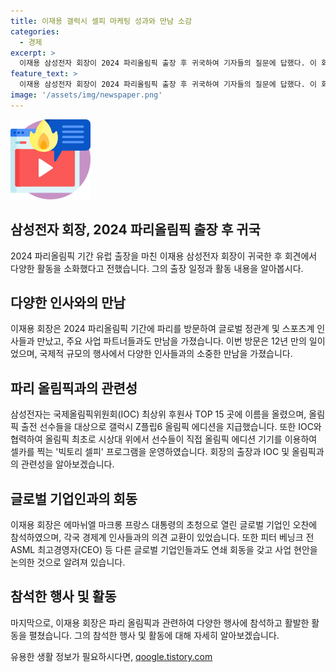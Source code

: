 ```yaml
---
title: 이재용 갤럭시 셀피 마케팅 성과와 만남 소감
categories:
  - 경제
excerpt: >
  이재용 삼성전자 회장이 2024 파리올림픽 출장 후 귀국하여 기자들의 질문에 답했다. 이 회장은 파리 출장을 통해 글로벌 정관계·스포츠계 인사들과 만나며, 주요 사업 파트너들과의 회동에 대해서는 세부 내용을 언급하지 않았다. 또한, 갤럭시 Z플립6 셀피를 찍는 마케팅에 보람을 느꼈다고 전하며, 올림픽 출전 선수들에 대한 지원 등을 언급하며 출장 성과에 대한 관심을 불러일으켰다.
feature_text: >
  이재용 삼성전자 회장이 2024 파리올림픽 출장 후 귀국하여 기자들의 질문에 답했다. 이 회장은 파리 출장을 통해 글로벌 정관계·스포츠계 인사들과 만나며, 주요 사업 파트너들과의 회동에 대해서는 세부 내용을 언급하지 않았다. 또한, 갤럭시 Z플립6 셀피를 찍는 마케팅에 보람을 느꼈다고 전하며, 올림픽 출전 선수들에 대한 지원 등을 언급하며 출장 성과에 대한 관심을 불러일으켰다.
image: '/assets/img/newspaper.png'
---
```


<p><img src="/assets/img/news.png" alt="rentncar 속보" /></p>

<h2 data-ke-size="size26">삼성전자 회장, 2024 파리올림픽 출장 후 귀국</h2>

<p data-ke-size="size16">2024 파리올림픽 기간 유럽 출장을 마친 이재용 삼성전자 회장이 귀국한 후 회견에서 다양한 활동을 소화했다고 전했습니다. 그의 출장 일정과 활동 내용을 알아봅시다.</p>

<h2 data-ke-size="size26">다양한 인사와의 만남</h2>

<p data-ke-size="size16">이재용 회장은 2024 파리올림픽 기간에 파리를 방문하여 글로벌 정관계 및 스포츠계 인사들과 만났고, 주요 사업 파트너들과도 만남을 가졌습니다. 이번 방문은 12년 만의 일이었으며, 국제적 규모의 행사에서 다양한 인사들과의 소중한 만남을 가졌습니다.</p>

<h2 data-ke-size="size26">파리 올림픽과의 관련성</h2>

<p data-ke-size="size16">삼성전자는 국제올림픽위원회(IOC) 최상위 후원사 TOP 15 곳에 이름을 올렸으며, 올림픽 출전 선수들을 대상으로 갤럭시 Z플립6 올림픽 에디션을 지급했습니다. 또한 IOC와 협력하여 올림픽 최초로 시상대 위에서 선수들이 직접 올림픽 에디션 기기를 이용하여 셀카를 찍는 '빅토리 셀피' 프로그램을 운영하였습니다. 회장의 출장과 IOC 및 올림픽과의 관련성을 알아보겠습니다.</p>

<h2 data-ke-size="size26">글로벌 기업인과의 회동</h2>

<p data-ke-size="size16">이재용 회장은 에마뉘엘 마크롱 프랑스 대통령의 초청으로 열린 글로벌 기업인 오찬에 참석하였으며, 각국 경제계 인사들과의 의견 교환이 있었습니다. 또한 피터 베닝크 전 ASML 최고경영자(CEO) 등 다른 글로벌 기업인들과도 연쇄 회동을 갖고 사업 현안을 논의한 것으로 알려져 있습니다.</p>

<h2 data-ke-size="size26">참석한 행사 및 활동</h2>

<p data-ke-size="size16">마지막으로, 이재용 회장은 파리 올림픽과 관련하여 다양한 행사에 참석하고 활발한 활동을 펼쳤습니다. 그의 참석한 행사 및 활동에 대해 자세히 알아보겠습니다.</p>
유용한 생활 정보가 필요하시다면, <a href="https://qoogle.tistory.com" rel="dofollow">qoogle.tistory.com</a>


